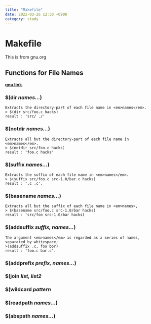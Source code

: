 ```yaml
---
title: "Makefile"
date: 2022-03-26 12:30 +0900
category: study
---
```



# Makefile
This is from gnu.org


## Functions for File Names
**[gnu link](https://www.gnu.org/software/make/manual/html_node/File-Name-Functions.html)**.

### $(dir <em>names...</em>)
	Extracts the directory-part of each file name in <em>names</em>.
	> $(dir src/foo.c hacks)
	result : 'src/ ./'

### $(notdir <em>names...</em>)
	Extracts all but the directory-part of each file name in <em>names</em>.
	> $(notdir src/foo.c hacks)
	result : 'foo.c hacks'

### $(suffix <em>names...</em>)
	Extracts the suffix of each file name in <em>names</em>.
	> $(suffix src/foo.c src-1.0/bar.c hacks)
	result : '.c .c'.

### $(basename <em>names...</em>)
	Extracts all but the suffix of each file name in <em>names>,
	> $(basename src/foo.c src-1.0/bar hacks)
	result : 'src/foo src-1.0/bar hacks)

### $(addsuffix <em>suffix, names...</em>)
	The argument <em>names</em> is regarded as a series of names, separated by whitespace;
	>(addsuffix .c, foo bor)
	result : 'foo.c bar.c'.

### $(addprefix <em>prefix, names...</em>)


### $(join <em>list, list2</em>


### $(wildcard <em>pattern</em>


### $(readpath <em>names...</em>)


### $(abspath <em>names...</em>)



